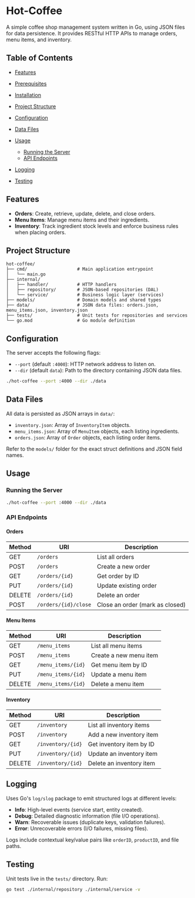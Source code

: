 # Hot-Coffee

A simple coffee shop management system written in Go, using JSON files for data persistence. It provides RESTful HTTP APIs to manage orders, menu items, and inventory.

## Table of Contents

* [Features](#features)
* [Prerequisites](#prerequisites)
* [Installation](#installation)
* [Project Structure](#project-structure)
* [Configuration](#configuration)
* [Data Files](#data-files)
* [Usage](#usage)

    * [Running the Server](#running-the-server)
    * [API Endpoints](#api-endpoints)
* [Logging](#logging)
* [Testing](#testing)

## Features

* **Orders**: Create, retrieve, update, delete, and close orders.
* **Menu Items**: Manage menu items and their ingredients.
* **Inventory**: Track ingredient stock levels and enforce business rules when placing orders.

## Project Structure

```
hot-coffee/
├── cmd/                   # Main application entrypoint
│   └── main.go
├── internal/
│   ├── handler/           # HTTP handlers
│   ├── repository/        # JSON-based repositories (DAL)
│   └── service/           # Business logic layer (services)
├── models/                # Domain models and shared types
├── data/                  # JSON data files: orders.json, menu_items.json, inventory.json
├── tests/                 # Unit tests for repositories and services
└── go.mod                 # Go module definition
```

## Configuration

The server accepts the following flags:

* `--port` (default `:4000`): HTTP network address to listen on.
* `--dir` (default `data`): Path to the directory containing JSON data files.

```bash
./hot-coffee --port :4000 --dir ./data
```

## Data Files

All data is persisted as JSON arrays in `data/`:

* `inventory.json`: Array of `InventoryItem` objects.
* `menu_items.json`: Array of `MenuItem` objects, each listing ingredients.
* `orders.json`: Array of `Order` objects, each listing order items.

Refer to the `models/` folder for the exact struct definitions and JSON field names.

## Usage

### Running the Server

```bash
./hot-coffee --port :4000 --dir ./data
```

### API Endpoints

#### Orders

| Method | URI                  | Description                     |
| ------ | -------------------- | ------------------------------- |
| GET    | `/orders`            | List all orders                 |
| POST   | `/orders`            | Create a new order              |
| GET    | `/orders/{id}`       | Get order by ID                 |
| PUT    | `/orders/{id}`       | Update existing order           |
| DELETE | `/orders/{id}`       | Delete an order                 |
| POST   | `/orders/{id}/close` | Close an order (mark as closed) |

#### Menu Items

| Method | URI                | Description            |
| ------ | ------------------ | ---------------------- |
| GET    | `/menu_items`      | List all menu items    |
| POST   | `/menu_items`      | Create a new menu item |
| GET    | `/menu_items/{id}` | Get menu item by ID    |
| PUT    | `/menu_items/{id}` | Update a menu item     |
| DELETE | `/menu_items/{id}` | Delete a menu item     |

#### Inventory

| Method | URI               | Description              |
| ------ | ----------------- | ------------------------ |
| GET    | `/inventory`      | List all inventory items |
| POST   | `/inventory`      | Add a new inventory item |
| GET    | `/inventory/{id}` | Get inventory item by ID |
| PUT    | `/inventory/{id}` | Update an inventory item |
| DELETE | `/inventory/{id}` | Delete an inventory item |

## Logging

Uses Go's `log/slog` package to emit structured logs at different levels:

* **Info**: High-level events (service start, entity created).
* **Debug**: Detailed diagnostic information (file I/O operations).
* **Warn**: Recoverable issues (duplicate keys, validation failures).
* **Error**: Unrecoverable errors (I/O failures, missing files).

Logs include contextual key/value pairs like `orderID`, `productID`, and file paths.

## Testing

Unit tests live in the `tests/` directory. Run:

```bash
go test ./internal/repository ./internal/service -v
```

